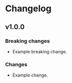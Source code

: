 # Changelog

## v1.0.0

### Breaking changes

- Example breaking change.

### Changes

- Example change.

